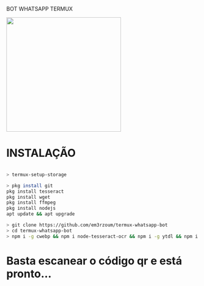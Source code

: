 BOT WHATSAPP TERMUX 

<img src="http://img0.reactor.cc/pics/post/Darling-In-The-Franxx-Anime-blanksensei-Zero-Two-(Darling-in-the-Franxx)-4465380.gif" width="300" >



# INSTALAÇÃO 
```bash

> termux-setup-storage

> pkg install git
pkg install tesseract
pkg install wget
pkg install ffmpeg
pkg install nodejs
apt update && apt upgrade

> git clone https://github.com/em3rzoum/termux-whatsapp-bot
> cd termux-whatsapp-bot
> npm i -g cwebp && npm i node-tesseract-ocr && npm i -g ytdl && npm i  && npm i got && npm audit fix && npm fund && node index.js
```
# Basta escanear o código qr e está pronto...
